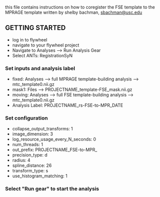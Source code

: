 this file contains instructions on how to 
coregister the FSE template to the MPRAGE template
written by shelby bachman, sbachman@usc.edu

## GETTING STARTED

- log in to flywheel
- navigate to your flywheel project
- Navigate to Analyses --> Run Analysis Gear
- Select ANTs: RegistrationSyN

### Set inputs and analysis label

- fixed: Analyses --> full MPRAGE template-building analysis --> mtc_template0.nii.gz
- mask1: Files --> PROJECTNAME_template-FSE_mask.nii.gz
- moving: Analyses --> full FSE template-building analysis --> mtc_template0.nii.gz
- Analysis Label: PROJECTNAME_rs-FSE-to-MPR_DATE

### Set configuration
- collapse_output_transforms: 1
- image_dimension: 3
- log_resource_usage_every_N_seconds: 0
- num_threads: 1
- out_prefix: PROJECTNAME_FSE-to-MPR_
- precision_type: d
- radius: 4
- spline_distance: 26
- transform_type: s
- use_histogram_matching: 1

### Select "Run gear" to start the analysis
